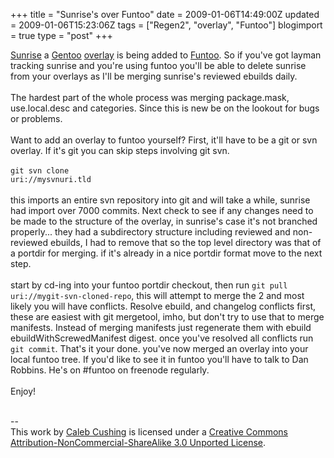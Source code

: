 +++
title = "Sunrise's over Funtoo"
date = 2009-01-06T14:49:00Z
updated = 2009-01-06T15:23:06Z
tags = ["Regen2", "overlay", "Funtoo"]
blogimport = true 
type = "post"
+++

<a href="http://www.gentoo.org/proj/en/sunrise/">Sunrise</a> a <a href="http://www.gentoo.org/">Gentoo</a> <a href="http://www.gentoo.org/proj/en/overlays/userguide.xml">overlay</a> is being added to <a href="http://funtoo.org/">Funtoo</a>. So if you've got layman tracking sunrise and you're using funtoo you'll be able to delete sunrise from your overlays as I'll be merging sunrise's reviewed ebuilds daily.<br /><br />The hardest part of the whole process was merging package.mask, use.local.desc and categories. Since this is new be on the lookout for bugs or problems.<br /><br />Want to add an overlay to funtoo yourself? First, it'll have to  be a git or svn overlay. If it's git you can skip steps involving git svn.<br /><br /><code>git svn clone uri://mysvnuri.tld</code><br /><br />this imports an entire svn repository into git and will take a while, sunrise had import over 7000 commits. Next check to see if any changes need to be made to the structure of the overlay, in sunrise's case it's not branched properly... they had a subdirectory structure including reviewed and non-reviewed ebuilds, I had to remove that so the top level directory was that of a portdir for merging. if it's already in a nice portdir format move to the next step.<br /><br />start by cd-ing into your funtoo portdir checkout, then run <code>git pull uri://mygit-svn-cloned-repo</code>, this will attempt to merge the 2 and most likely you will have conflicts. Resolve ebuild, and changelog conflicts first, these are easiest with git mergetool, imho, but don't try to use that to merge manifests. Instead of merging manifests just regenerate them with ebuild ebuildWithScrewedManifest digest. once you've resolved all conflicts run <code>git commit</code>. That's it your done. you've now merged an overlay into your local funtoo tree. If you'd like to see it in funtoo you'll have to talk to Dan Robbins. He's on #funtoo on freenode regularly.<br /><br />Enjoy!<div class="blogger-post-footer"><br />--<br />
This <span xmlns:dc="http://purl.org/dc/elements/1.1/" href="http://purl.org/dc/dcmitype/Text" rel="dc:type">work</span> by <a xmlns:cc="http://creativecommons.org/ns#" href="http://www.xenoterracide.com" property="cc:attributionName" rel="cc:attributionURL">Caleb Cushing</a> is licensed under a <a rel="license" href="http://creativecommons.org/licenses/by-nc-sa/3.0/">Creative Commons Attribution-NonCommercial-ShareAlike 3.0 Unported License</a>.</div>
